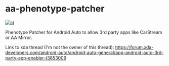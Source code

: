 # aa-phenotype-patcher

[![ci][1]][2]

Phenotype Patcher for Android Auto to allow 3rd party apps like CarStream or AA Mirror.

Link to xda thread (I'm not the owner of this thread):
https://forum.xda-developers.com/android-auto/android-auto-general/app-android-auto-3rd-party-app-enabler-t3853009

[1]: https://github.com/Eselter/AA-Phenotype-Patcher/workflows/ci/badge.svg
[2]: https://github.com/Eselter/AA-Phenotype-Patcher/actions

